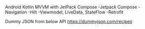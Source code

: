 Android Kotlin MVVM with JetPack Compose
-Jetpack Compose
-Navigation
-Hilt
-Viewmodel, LiveData, StateFlow
-Retrofit



Dummy JSON from below API
https://dummyjson.com/recipes
